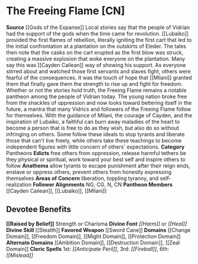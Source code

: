 ﻿---
ability:
- Strength
- Charisma
ability_boost:
- Strength
- Charisma
alignment: CN
deity:
- '[[DATABASE/deity/The Freeing Flame|The Freeing Flame]]'
- '[[DATABASE/deity/Cayden Cailean|Cayden Cailean]]'
- '[[DATABASE/deity/Lubaiko|Lubaiko]]'
- '[[DATABASE/deity/Milani|Milani]]'
deity_category: Pantheons
divine_font: Harm or Heal
domain:
- '[[DATABASE/domain/Ambition Domain|Ambition]]'
- '[[DATABASE/domain/Change Domain|Change]]'
- '[[DATABASE/domain/Destruction Domain|Destruction]]'
- '[[DATABASE/domain/Freedom Domain|Freedom]]'
- '[[DATABASE/domain/Might Domain|Might]]'
- '[[DATABASE/domain/Protection Domain|Protection]]'
- '[[DATABASE/domain/Zeal Domain|Zeal]]'
favored_weapon: '[[DATABASE/weapon/Sword Cane|Sword Cane]]'
follower_alignment:
- NG
- N
- CG
- CN
id: '231'
name: The Freeing Flame
rarity: Common
skill:
- '[[DATABASE/skill/Stealth|Stealth]]'
source: '[[DATABASE/source/Gods of the Expanse|Gods of the Expanse]]'
trait: null
type: Deity

---
# The Freeing Flame [CN]

**Source** [[Gods of the Expanse]]
Local stories say that the people of Vidrian had the support of the gods when the time came for revolution. [[Lubaiko]] provided the first flames of rebellion, literally igniting the first cart that led to the initial confrontation at a plantation on the outskirts of Eleder. The tales then note that the casks on the cart erupted as the first blow was struck, creating a massive explosion that woke everyone on the plantation. Many say this was [[Cayden Cailean]] way of showing his support. As everyone stirred about and watched those first servants and slaves fight, others were fearful of the consequences. It was the touch of hope that [[Milani]] granted them that finally gave them the strength to rise up and fight for freedom.
 Whether or not the stories hold truth, the Freeing Flame remains a notable pantheon among the people of Vidrian today. The young nation broke free from the shackles of oppression and now looks toward bettering itself in the future, a mantra that many Vidrics and followers of the Freeing Flame follow for themselves. With the guidance of Milani, the courage of Cayden, and the inspiration of Lubaiko, a faithful can burn away maladies of the heart to become a person that is free to do as they wish, but also do so without infringing on others. Some follow these ideals to stop tyrants and liberate those that can't live freely, while others take these teachings to become independent figures with little concern of others' expectations.
**Category** Pantheons
**Edicts** free others from oppression, release harmful tethers be they physical or spiritual, work toward your best self and inspire others to follow
**Anathema** allow tyrants to escape punishment after their reign ends, enslave or oppress others, prevent others from honestly expressing themselves
**Areas of Concern** liberation, toppling tyranny, and self-realization
**Follower Alignments** NG, CG, N, CN
**Pantheon Members** [[Cayden Cailean]], [[Lubaiko]], [[Milani]]

## Devotee Benefits

**[[Raised by Belief]]** Strength or Charisma
**Divine Font** _[[Harm]]_ or _[[Heal]]_
**Divine Skill** [[Stealth]]
**Favored Weapon** [[Sword Cane]]
**Domains** [[Change Domain]], [[Freedom Domain]], [[Might Domain]], [[Protection Domain]]
**Alternate Domains** [[Ambition Domain]], [[Destruction Domain]], [[Zeal Domain]]
**Cleric Spells** 1st: _[[Anticipate Peril]]_, 3rd: _[[Fireball]]_, 6th: _[[Mislead]]_